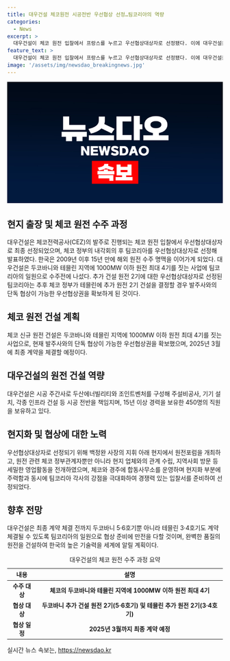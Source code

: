 ```yaml
---
title: 대우건설 체코원전 시공전반 우선협상 선정…팀코리아의 역량
categories:
  - News
excerpt: >
  대우건설이 체코 원전 입찰에서 프랑스를 누르고 우선협상대상자로 선정됐다. 이에 대우건설을 비롯한 팀코리아는 체코 정부의 선정 발표 후 해당 사업을 준비해 왔으며, 최종 계약을 위해 현지 출장과 협상에 5년 이상을 투자했다. 이번 사업은 체코에 1000MW 이하 원전 4기를 짓는 것으로 국내 기업들이 선도하는 사업이다. 대우건설은 이를 위해 75명의 직원을 투입하고 현지화에 주력하며, 한국의 원전 기술력을 다시 한 번 세계에 알릴 것으로 기대하고 있다.
feature_text: >
  대우건설이 체코 원전 입찰에서 프랑스를 누르고 우선협상대상자로 선정됐다. 이에 대우건설을 비롯한 팀코리아는 체코 정부의 선정 발표 후 해당 사업을 준비해 왔으며, 최종 계약을 위해 현지 출장과 협상에 5년 이상을 투자했다. 이번 사업은 체코에 1000MW 이하 원전 4기를 짓는 것으로 국내 기업들이 선도하는 사업이다. 대우건설은 이를 위해 75명의 직원을 투입하고 현지화에 주력하며, 한국의 원전 기술력을 다시 한 번 세계에 알릴 것으로 기대하고 있다.
image: '/assets/img/newsdao_breakingnews.jpg'
---
```


<p><img src="/assets/img/newsdao_breakingnews.jpg" alt="koreaapp 속보" /></p>

<h2 data-ke-size="size26">현지 출장 및 체코 원전 수주 과정</h2>

<p data-ke-size="size16">대우건설은 체코전력공사(CEZ)의 발주로 진행되는 체코 원전 입찰에서 우선협상대상자로 최종 선정되었으며, 체코 정부의 내각회의 후 팀코리아를 우선협상대상자로 선정해 발표하였다. 한국은 2009년 이후 15년 만에 해외 원전 수주 명맥을 이어가게 되었다. 대우건설은 두코바니와 테믈린 지역에 1000MW 이하 원전 최대 4기를 짓는 사업에 팀코리아의 일원으로 수주전에 나섰다. 추가 건설 원전 2기에 대한 우선협상대상자로 선정된 팀코리아는 추후 체코 정부가 테믈린에 추가 원전 2기 건설을 결정할 경우 발주사와의 단독 협상이 가능한 우선협상권을 확보하게 된 것이다. </p>

<h2 data-ke-size="size26">체코 원전 건설 계획</h2>

<p data-ke-size="size16">체코 신규 원전 건설은 두코바니와 테믈린 지역에 1000MW 이하 원전 최대 4기를 짓는 사업으로, 현재 발주사와의 단독 협상이 가능한 우선협상권을 확보했으며, 2025년 3월에 최종 계약을 체결할 예정이다. </p>

<h2 data-ke-size="size26">대우건설의 원전 건설 역량</h2>

<p data-ke-size="size16">대우건설은 시공 주간사로 두산에너빌리티와 조인트벤처를 구성해 주설비공사, 기기 설치, 각종 인프라 건설 등 시공 전반을 책임지며, 15년 이상 경력을 보유한 450명의 직원을 보유하고 있다. </p>

<h2 data-ke-size="size26">현지화 및 협상에 대한 노력</h2>

<p data-ke-size="size16">우선협상대상자로 선정되기 위해 백정완 사장의 지휘 아래 현지에서 원전포럼을 개최하고, 원전 관련 체코 정부관계자뿐만 아니라 현지 업체와의 관계 수립, 지역사회 방문 등 세밀한 영업활동을 전개하였으며, 체코와 경주에 합동사무소를 운영하며 현지화 부분에 주력함과 동시에 팀코리아 각사의 강점을 극대화하여 경쟁력 있는 입찰서를 준비하여 선정되었다. </p>

<h2 data-ke-size="size26">향후 전망</h2>

<p data-ke-size="size16">대우건설은 최종 계약 체결 전까지 두코바니 5·6호기뿐 아니라 테믈린 3·4호기도 계약 체결될 수 있도록 팀코리아의 일원으로 협상 준비에 만전을 다할 것이며, 완벽한 품질의 원전을 건설하여 한국의 높은 기술력을 세계에 알릴 계획이다. </p>

<table>
    <caption>대우건설의 체코 원전 수주 과정 요약</caption>
    <thead>
        <tr>
            <th scope="col">내용</th>
            <th scope="col">설명</th>
        </tr>
    </thead>
    <tbody>
        <tr>
            <td style="text-align: center; height: 17px;"><b>수주 대상</b></td>
            <td style="text-align: center; height: 17px;"><b>체코의 두코바니와 테믈린 지역에 1000MW 이하 원전 최대 4기</b></td>
        </tr>
        <tr>
            <td style="text-align: center; height: 17px;"><b>협상 대상</b></td>
            <td style="text-align: center; height: 17px;"><b>두코바니 추가 건설 원전 2기(5·6호기) 및 테믈린 추가 원전 2기(3·4호기)</b></td>
        </tr>
        <tr>
            <td style="text-align: center; height: 17px;"><b>협상 일정</b></td>
            <td style="text-align: center; height: 17px;"><b>2025년 3월까지 최종 계약 예정</b></td>
        </tr>
    </tbody>
</table>
실시간 뉴스 속보는, <a href="https://newsdao.kr" rel="dofollow">https://newsdao.kr</a>


